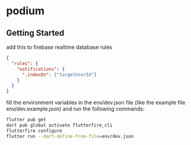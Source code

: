 # podium

## Getting Started

add this to firebase realtime database rules

```json
{
  "rules": {
    "notifications": {
      ".indexOn": ["targetUserId"]
    }
  }
}
```

fill the environment variables in the env/dev.json file (like the example file env/dev.example.json) and run the following commands:

```bash
flutter pub get
dart pub global activate flutterfire_cli
flutterfire configure
flutter run --dart-define-from-file=env/dev.json
```
